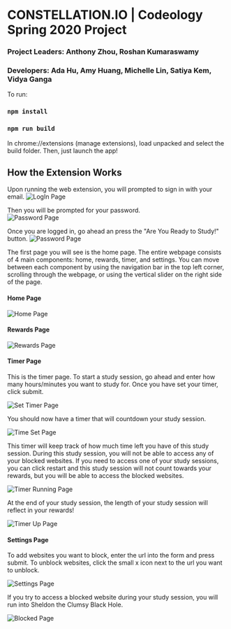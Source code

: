 # CONSTELLATION.IO  | Codeology Spring 2020 Project
### Project Leaders: Anthony Zhou, Roshan Kumaraswamy 
### Developers: Ada Hu, Amy Huang, Michelle Lin, Satiya Kem, Vidya Ganga

To run: 
### `npm install` 
### `npm run build`

In chrome://extensions (manage extensions), load unpacked and select the build folder. 
Then, just launch the app! 

## How the Extension Works

Upon running the web extension, you will prompted to sign in with your email.
![LogIn Page](readme_pics/login.png)

Then you will be prompted for your password.  
![Password Page](readme_pics/password.png)  

Once you are logged in, go ahead an press the "Are You Ready to Study!" button.
![Password Page](readme_pics/startstudy.png)  

The first page you will see is the home page. The entire webpage consists of 4 main components: home, rewards, timer, and settings. You can move between each component by using the navigation bar in the top left corner, scrolling through the webpage, or using the vertical slider on the right side of the page.  

#### Home Page  

![Home Page](readme_pics/home.png)  

#### Rewards Page  

![Rewards Page](readme_pics/reward.png)  

#### Timer Page  
This is the timer page. To start a study session, go ahead and enter how many hours/minutes you want to study for.  Once you have set your timer, click submit.

![Set Timer Page](readme_pics/timer_settime.png)  

You should now have a timer that will countdown your study session. 

![Time Set Page](readme_pics/timer_timeset.png)  

This timer will keep track of how much time left you have of this study session. During this study session, you will not be able to access any of your blocked websites. If you need to access one of your study sessions, you can click restart and this study session will not count towards your rewards, but you will be able to access the blocked websites.  

![Timer Running Page](readme_pics/timer_running.png)  

At the end of your study session, the length of your study session will reflect in your rewards!  

![Timer Up Page](readme_pics/timer_timeup.png)  



#### Settings Page  

To add websites you want to block, enter the url into the form and press submit. To unblock websites, click the small x icon next to the url you want to unblock.  

![Settings Page](readme_pics/setting.png)  

If you try to access a blocked website during your study session, you will run into Sheldon the Clumsy Black Hole.  

![Blocked Page](readme_pics/sheldon.png)  






